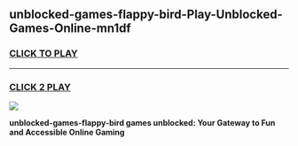 
## unblocked-games-flappy-bird-Play-Unblocked-Games-Online-mn1df
<h3>
<a href="https://premium76.site?title=unblocked-games-flappy-bird&ref=25A">CLICK TO PLAY</a></h3>
<hr>

<h3>
<a href="https://premium76.site?title=unblocked-games-flappy-bird&ref=25A">CLICK 2 PLAY</a>
  
</h3>

<a href="https://premium76.site?title=unblocked-games-flappy-bird&ref=25A"><img src="https://clearcache.store/games.png"></a>


**unblocked-games-flappy-bird games unblocked: Your Gateway to Fun and Accessible Online Gaming**
